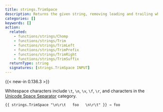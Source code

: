 ```yaml
---
title: strings.TrimSpace
description: Returns the given string, removing leading and trailing whitespace as defined by Unicode.
categories: []
keywords: []
action:
  related:
    - functions/strings/Chomp
    - functions/strings/Trim
    - functions/strings/TrimLeft
    - functions/strings/TrimPrefix
    - functions/strings/TrimRight
    - functions/strings/TrimSuffix
  returnType: string
  signatures: [strings.TrimSpace INPUT]
---
```


{{< new-in 0.136.3 >}}

Whitespace characters include `\t`, `\n`, `\v`, `\f`, `\r`, and characters in the [Unicode Space Separator] category.

[Unicode Space Separator]: https://www.compart.com/en/unicode/category/Zs

```go-html-template
{{ strings.TrimSpace "\n\r\t   foo   \n\r\t" }} → foo
```
